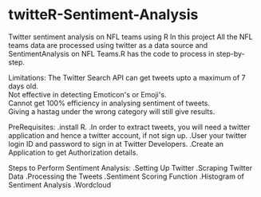 # twitteR-Sentiment-Analysis
Twitter sentiment analysis on NFL teams using R
In this project All the NFL teams data are processed using twitter as a data source
and SentimentAnalysis on NFL Teams.R has the code to process in step-by-step.

Limitations:
The Twitter Search API can get tweets upto a maximum of 7 days old.  
Not effective in detecting Emoticon's or Emoji's.   
Cannot get 100% efficiency in analysing sentiment of tweets.    
Giving a hastag under the wrong category will still give results.

PreRequisites:
.install R.
.In order to extract tweets, you  will need a twitter application and hence a twitter account, if not sign up.
.User your twitter login ID and password to sign in at Twitter Developers.
.Create an Application to get  Authorization details.

Steps to Perform Sentiment Analysis:
.Setting Up Twitter
.Scraping Twitter Data
.Processing the Tweets
.Sentiment Scoring Function
.Histogram of Sentiment Analysis
.Wordcloud
